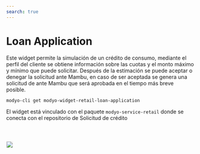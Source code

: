 ```yaml
---
search: true
---
```


# Loan Application

Este widget permite la simulación de un crédito de consumo, mediante el perfil del cliente se obtiene información sobre las cuotas y el monto máximo y mínimo que puede solicitar. Después de la estimación se puede aceptar o denegar la solicitud ante Mambu, en caso de ser aceptada se genera una solicitud de ante Mambu que será aprobada en el tiempo más breve posible.

```bash
modyo-cli get modyo-widget-retail-loan-application
```

El widget está vinculado con el paquete `modyo-service-retail` donde se conecta con el repositorio de Solicitud de crédito

<img src="/assets/img/dynamic/experiences/retail/loan-application-with-data.jpg" style="border: 1px solid #EEE; margin-top: 40px">

<!--
### Componentes del Design System
- MApp
- ModalContextProvider
- MCurrencyText
- MTooltip
- MButton
- MIcon
- MCurrency
- MModal
- MOffcanvas

### Variables de Liquid
- dashboard-path
- api-user-id
- api-path
- mock-loans
-->